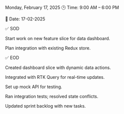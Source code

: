 Monday, February 17, 2025
🕒 Time: 9:00 AM – 6:00 PM

📆 Date: 17-02-2025

✅ SOD

Start work on new feature slice for data dashboard.

Plan integration with existing Redux store.

✅ EOD

Created dashboard slice with dynamic data actions.

Integrated with RTK Query for real-time updates.

Set up mock API for testing.

Ran integration tests; resolved state conflicts.

Updated sprint backlog with new tasks.

